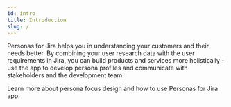 ```yaml
---
id: intro
title: Introduction
slug: /
---
```


Personas for Jira helps you in understanding your customers and their needs better. By combining
your user research data with the user requirements in Jira, you can build products and services
more holistically - use the app to develop persona profiles and communicate with stakeholders
and the development team.

Learn more about persona focus design and how to use Personas for Jira app.
